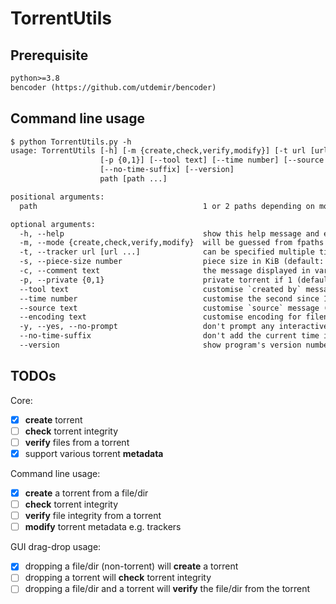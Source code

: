 # TorrentUtils

## Prerequisite

```txt
python>=3.8
bencoder (https://github.com/utdemir/bencoder)
```

## Command line usage

```txt
$ python TorrentUtils.py -h
usage: TorrentUtils [-h] [-m {create,check,verify,modify}] [-t url [url ...]] [-s number] [-c text]
                    [-p {0,1}] [--tool text] [--time number] [--source text] [--encoding text] [-y]
                    [--no-time-suffix] [--version]
                    path [path ...]

positional arguments:
  path                                     1 or 2 paths depending on mode

optional arguments:
  -h, --help                               show this help message and exit
  -m, --mode {create,check,verify,modify}  will be guessed from fpaths if not specified
  -t, --tracker url [url ...]              can be specified multiple times
  -s, --piece-size number                  piece size in KiB (default: 16384KiB)
  -c, --comment text                       the message displayed in various clients
  -p, --private {0,1}                      private torrent if 1 (default: 0)
  --tool text                              customise `created by` message (default: TorrentUtils)
  --time number                            customise the second since 19700101 (default: now)
  --source text                            customise `source` message (will change torrent hash)
  --encoding text                          customise encoding for filenames (default: utf-8)
  -y, --yes, --no-prompt                   don't prompt any interactive question
  --no-time-suffix                         don't add the current time in new torrent's name
  --version                                show program's version number and exit
```

## TODOs

Core:

- [x] **create** torrent
- [ ] **check** torrent integrity
- [ ] **verify** files from a torrent
- [x] support various torrent **metadata**

Command line usage:

- [x] **create** a torrent from a file/dir
- [ ] **check** torrent integrity
- [ ] **verify** file integrity from a torrent
- [ ] **modify** torrent metadata e.g. trackers

GUI drag-drop usage:

- [x] dropping a file/dir (non-torrent) will **create** a torrent
- [ ] dropping a torrent will **check** torrent integrity
- [ ] dropping a file/dir and a torrent will **verify** the file/dir from the torrent
